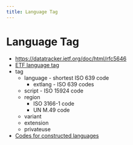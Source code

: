 ```yaml
---
title: Language Tag
---
```


# Language Tag

- https://datatracker.ietf.org/doc/html/rfc5646
- [ETF language tag](https://en.wikipedia.org/wiki/IETF_language_tag)
- tag
  - language - shortest ISO 639 code
    - extlang - ISO 639 codes
  - script - ISO 15924 code
  - region
    - ISO 3166-1 code
    - UN M.49 code
  - variant
  - extension
  - privateuse
- [Codes for constructed languages](https://en.wikipedia.org/wiki/Codes_for_constructed_languages)

